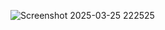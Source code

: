 ![Screenshot 2025-03-25 222525](https://github.com/user-attachments/assets/635715c2-9b9b-4b1c-a22e-969872df8b44)
